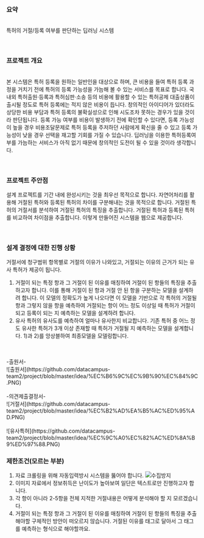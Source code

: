 ### 요약
<br> 
특허의 거절/등록 여부를 판단하는 딥러닝 시스템
<br>
<br>
<br>

### 프로젝트 개요
<br>
본 시스템은 특허 등록을 원하는 일반인을 대상으로 하며, 큰 비용을 들여 특허 등록 과정을 거치기 전에 특허의 등록 가능성을 가늠해 볼 수 있는 서비스를 목표로 합니다. 국내외 특허출원·등록과 특허심판·소송 등의 비용에 활용할 수 있는 특허공제 대출상품이 출시될 정도로 특허 등록에는 적지 않은 비용이 듭니다. 창의적인 아이디어가 있더라도 상당한 비용 부담과 특허 등록의 불확실성으로 인해 시도조차 못하는 경우가 있을 것이라 판단됩니다. 등록 가능 여부를 비용이 발생하기 전에 확인할 수 있다면, 등록 가능성이 높을 경우 비용조달문제로 특허 등록을 주저하던 사람에게 확신을 줄 수 있고 등록 가능성이 낮을 경우 선택을 재고할 기회를 가질 수 있습니다. 딥러닝을 이용한 특허등록여부를 가늠하는 서비스가 아직 없기 때문에 창의적인 도전이 될 수 있을 것이라 생각합니다.
<br>
<br>
<br>

### 프로젝트 주안점
설계 프로젝트를 기간 내에 완성시키는 것을 최우선 목적으로 합니다. 자연어처리를 활용해 거절된 특허와 등록된 특허의 차이를 구분해내는 것을 목적으로 합니다. 거절된 특허의 거절서를 분석하여 거절된 특허의 특징을 추출합니다. 거절된 특허과 등록된 특허를 비교하여 차이점을 추출합니다. 이렇게 만들어진 시스템을 웹으로 제공합니다. 
<br>
<br>
<br>

### 설계 결정에 대한 진행 상황
거절서에 청구범위 항목별로 거절의 이유가 나와있고, 거절되는 이유의 근거가 되는 유사 특허가 제공이 됩니다.<br>
1) 거절이 되는 특정 항과 그 거절이 된 이유를 매칭하여 거절이 된 항들의 특징을 추출하고자 합니다. 이를 통해 거절이 된 항과 거절 안 된 항을 구분하는 모델을 설계하려 합니다. 이 모델의 정확도가 높게 나오다면 이 모델을 기반으로 각 특허의 거절될 항과 그렇지 않을 항을 예측하여 거절되는 항이 어느 정도 이상일 때 특허가 거절이 되고 등록이 되는 지 예측하는 모델을 설계하려 합니다. <br>
2) 유사 특허의 유사도를 예측하여 얼마나 유사한지 비교합니다. 기존 특허 중 어느 정도 유사한 특허가 3개 이상 존재할 때 특허가 거절될 지 예측하는 모델을 설계합니다. 
1)과 2)를 앙상블하여 최종모델을 모델링합니다. 
<br>
<br>
-출원서-
<br>
![출원서](https://github.com/datacampus-team2/project/blob/master/idea/%EC%B6%9C%EC%9B%90%EC%84%9C.PNG)
<br>
<br>
-의견제출결정서-
<br>
![거절서](https://github.com/datacampus-team2/project/blob/master/idea/%EC%B2%AD%EA%B5%AC%ED%95%AD.PNG)
<br>
<br>
![유사특허](https://github.com/datacampus-team2/project/blob/master/idea/%EC%9C%A0%EC%82%AC%ED%8A%B9%ED%97%88.PNG)


### 제한조건(모르는 부분)
1) 자료 크롤링을 위해 자동입력방시 시스템을 뚫어야 합니다.
![수집방지](https://github.com/datacampus-team2/project/blob/master/idea/%EC%88%98%EC%A7%91%EB%B0%A9%EC%A7%80.PNG)
2) 이미지 자료에서 정보취득은 난이도가 높아보여 일단은 텍스트로만 진행하고자 합니다.
3) 각 항이 아니라 2-5항을 전체 지적한 거절내용은 어떻게 분석해야 할 지 모르겠습니다. 
4) 거절이 되는 특정 항과 그 거절이 된 이유를 매칭하여 거절이 된 항들의 특징을 추출해야할 구체적인 방안이 떠오르지 않습니다. 거절된 이유를 태그로 달아서 그 태그를 예측하는 형식으로 해야할까요. 
<br>
<br>
<br>
